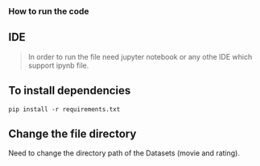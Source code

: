 ### How to run the code




## IDE

> In order to run the file need jupyter notebook or any othe IDE which support ipynb file. 




## To install dependencies

```
pip install -r requirements.txt
```

## Change the file directory 

 Need to change the directory path of the Datasets (movie and rating).